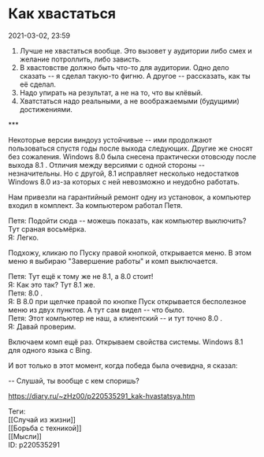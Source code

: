 Как хвастаться
===============

   
 2021-03-02, 23:59   
  1. Лучше не хвастаться вообще. Это вызовет у аудитории либо смех и желание потроллить, либо зависть.   
 2. В хвастовстве должно быть что-то для аудитории. Одно дело сказать -- я сделал такую-то фигню. А другое -- рассказать, как ты её сделал.   
 3. Надо упирать на результат, а не на то, что вы клёвый.   
 4. Хватстаться надо реальными, а не воображаемыми (будущими) достижениями.   
   
 \*\*\*   
   
 Некоторые версии виндоуз устойчивые -- ими продолжают пользоваться спустя годы после выхода следующих. Другие же сносят без сожаления. Windows 8.0 была снесена практически отовсюду после выхода 8.1 . Отличия между версиями с одной стороны -- незначительны. Но с другой, 8.1 исправляет несколько недостатков Windows 8.0 из-за которых с ней невозможно и неудобно работать.   
   
 Нам привезли на гарантийный ремонт одну из установок, а компьютер входил в комплект. За компьютером работал Петя.   
   
 Петя: Подойти сюда -- можешь показать, как компьютер выключить? Тут сраная восьмёрка.   
 Я: Легко.   
   
 Подхожу, кликаю по Пуску правой кнопкой, открывается меню. В этом меню я выбираю "Завершение работы" и комп выключается.   
   
 Петя: Тут ещё к тому же не 8.1, а 8.0 стоит!   
 Я: Как это так? Тут 8.1 же.   
 Петя: 8.0 .   
 Я: В 8.0 при щелчке правой по кнопке Пуск открывается бесполезное меню из двух пунктов. А тут сам видел -- что было.   
 Петя: Этот компьютер не наш, а клиентский -- и тут точно 8.0 .   
 Я: Давай проверим.   
   
 Включаем комп ещё раз. Открываем свойства системы. Windows 8.1 для одного языка с Bing.   
   
 И вот только в этот момент, когда победа была очевидна, я сказал:   
   
 -- Слушай, ты вообще с кем споришь?   
    
 <https://diary.ru/~zHz00/p220535291_kak-hvastatsya.htm>   
   
 Теги:   
 [[Случай из жизни]]   
 [[Борьба с техникой]]   
 [[Мысли]]   
 ID: p220535291